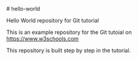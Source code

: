 ﻿\# hello-world

Hello World repository for Git tutorial

This is an example repository for the Git tutoial on https://www.w3schools.com

This repository is built step by step in the tutorial.
